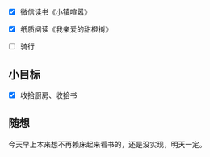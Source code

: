 - [x] 微信读书《小镇喧嚣》
- [x] 纸质阅读《我亲爱的甜橙树》
- [ ] 骑行


## 小目标
- [x] 收拾厨房、收拾书

## 随想
今天早上本来想不再赖床起来看书的，还是没实现，明天一定。
